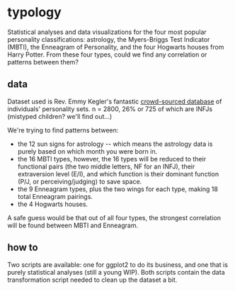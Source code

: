 # typology
Statistical analyses and data visualizations for the four most popular personality classifications: astrology, the Myers-Briggs Test Indicator (MBTI), the Enneagram of Personality, and the four Hogwarts houses from Harry Potter. From these four types, could we find any correlation or patterns between them?

## data
Dataset used is Rev. Emmy Kegler's fantastic [crowd-sourced database](https://docs.google.com/forms/d/e/1FAIpQLScyC83C8slwxbbryc4bGHoM3SVGeDg6-o0Yos3FMF7zN5nquw/viewform) of individuals' personality sets. n = 2800, 26% or 725 of which are INFJs (mistyped children? we'll find out...)

We're trying to find patterns between:

* the 12 sun signs for astrology -- which means the astrology data is purely based on which month you were born in.
* the 16 MBTI types, however, the 16 types will be reduced to their functional pairs (the two middle letters, NF for an INFJ), their extraversion level (E/I), and which function is their dominant function (P/J, or perceiving/judging) to save space.
* the 9 Enneagram types, plus the two wings for each type, making 18 total Enneagram pairings.
* the 4 Hogwarts houses.

A safe guess would be that out of all four types, the strongest correlation will be found between MBTI and Enneagram.

## how to
Two scripts are available: one for ggplot2 to do its business, and one that is purely statistical analyses (still a young WIP). Both scripts contain the data transformation script needed to clean up the dataset a bit. 
